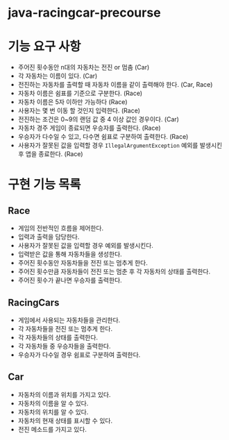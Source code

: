 # java-racingcar-precourse

# 기능 요구 사항

- 주어진 횟수동안 n대의 자동차는 전진 or 멈춤 (Car)
- 각 자동차는 이름이 있다. (Car)
- 전진하는 자동차를 출력할 때 자동차 이름을 같이 출력해야 한다. (Car, Race)
- 자동차 이름은 쉼표를 기준으로 구분한다. (Race)
- 자동차 이름은 5자 이하만 가능하다 (Race)
- 사용자는 몇 번 이동 할 것인지 입력한다. (Race)
- 전진하는 조건은 0~9의 랜덤 값 중 4 이상 값인 경우이다. (Car)
- 자동차 경주 게임이 종료되면 우승자를 출력한다. (Race)
- 우승자가 다수일 수 있고, 다수면 쉼표로 구분하여 출력한다. (Race)
- 사용자가 잘못된 값을 입력할 경우 `IllegalArgumentException` 예외를 발생시킨 후 앱을 종료한다. (Race)

# 구현 기능 목록

## Race

- 게임의 전반적인 흐름을 제어한다.
- 입력과 출력을 담당한다.
- 사용자가 잘못된 값을 입력할 경우 예외를 발생시킨다.
- 입력받은 값을 통해 자동차들을 생성한다.
- 주어진 횟수동안 자동차들을 전진 또는 멈추게 한다.
- 주어진 횟수만큼 자동차들이 전진 또는 멈춘 후 각 자동차의 상태를 출력한다.
- 주어진 횟수가 끝나면 우승자를 출력한다.

## RacingCars

- 게임에서 사용되는 자동차들을 관리한다.
- 각 자동차들을 전진 또는 멈추게 한다.
- 각 자동차들의 상태를 출력한다.
- 각 자동차들 중 우승자들을 출력한다.
- 우승자가 다수일 경우 쉼표로 구분하여 출력한다.

## Car

- 자동차의 이름과 위치를 가지고 있다.
- 자동차의 이름을 알 수 있다.
- 자동차의 위치를 알 수 있다.
- 자동차의 현재 상태를 표시할 수 있다.
- 전진 메소드를 가지고 있다.